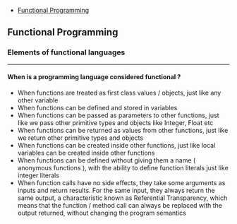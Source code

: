 
- [Functional Programming](#functional-programming)

## Functional Programming
### Elements of functional languages 
***

#### When is a programming language considered functional ?

* When functions are treated as first class values / objects, just like any other variable
* When functions can be defined and stored in variables
* When functions can be passed as parameters to other functions, just like we pass other primitive types and objects like Integer, Float etc
* When functions can be returned as values from other functions, just like we return other primitive types and objects
* When functions can be created inside other functions, just like local variables can be created inside other functions
* When functions can be defined without giving them a name ( anonymous functions ), with the ability to define function literals just like integer literals
* When function calls have no side effects, they take some arguments as inputs and return results. For the same input, they always return the same output, a characteristic known as Referential Transparency, which means that the function / method call can always be replaced with the output returned, without changing the program semantics
